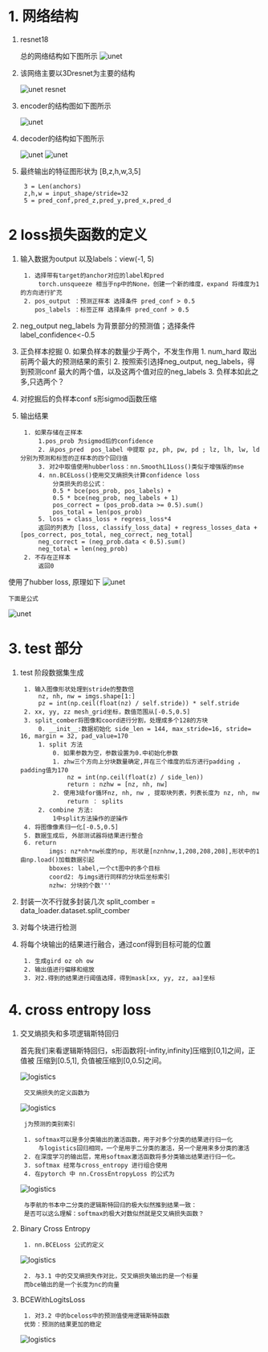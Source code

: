 # 1. 网络结构
1. resnet18
    
    总的网络结构如下图所示
    ![unet](../docs/unet.jpg)

2. 该网络主要以3Dresnet为主要的结构

    ![unet](../docs/postres.jpg)  resnet
3. encoder的结构图如下图所示

    ![unet](../docs/forw.jpg) 

4. decoder的结构如下图所示

    ![unet](../docs/back.jpg) 
    ![unet](../docs/path.jpg) 
    
5. 最终输出的特征图形状为 [B,z,h,w,3,5]

        3 = Len(anchors)
        z,h,w = input_shape/stride=32
        5 = pred_conf,pred_z,pred_y,pred_x,pred_d
        
# 2 loss损失函数的定义

1. 输入数据为output 以及labels：view(-1, 5)

        1. 选择带有target的anchor对应的label和pred
            torch.unsqueeze 相当于np中的None，创建一个新的维度，expand 将维度为1的方向进行扩充
        2. pos_output ：预测正样本 选择条件 pred_conf > 0.5
           pos_labels ：标签正样 选择条件 pred_conf > 0.5
2. neg_output neg_labels 为背景部分的预测值；选择条件 label_confidence<-0.5
3. 正负样本挖掘
        0. 如果负样本的数量少于两个，不发生作用
        1. num_hard 取出前两个最大的预测结果的索引
        2. 按照索引选择neg_output, neg_labels，得到预测conf 最大的两个值，以及这两个值对应的neg_labels
        3. 负样本如此之多,只选两个？
4. 对挖掘后的负样本conf s形sigmod函数压缩
5. 输出结果

        1. 如果存储在正样本
            1.pos_prob 为sigmod后的confidence
            2. 从pos_pred  pos_label 中提取 pz, ph, pw, pd ; lz, lh, lw, ld 分别为预测和标签的正样本的四个回归值
            3. 对2中取值使用hubberloss：nn.SmoothL1Loss()类似于增强版的mse
            4. nn.BCELoss()使用交叉熵损失计算confidence loss
                分类损失的总公式：
                0.5 * bce(pos_prob, pos_labels) + 
                0.5 * bce(neg_prob, neg_labels + 1)
                pos_correct = (pos_prob.data >= 0.5).sum()
                pos_total = len(pos_prob)
            5. loss = class_loss + regress_loss*4
            返回的列表为 [loss, classify_loss_data] + regress_losses_data + [pos_correct, pos_total, neg_correct, neg_total]
            neg_correct = (neg_prob.data < 0.5).sum()
            neg_total = len(neg_prob)
        2. 不存在正样本
            返回0

使用了hubber loss, 原理如下
![unet](../docs/hubber.gif) 

    下面是公式

![unet](../docs/hubber_formula.jpg) 


# 3. test 部分

1. test 阶段数据集生成

        1. 输入图像形状处理到stride的整数倍
            nz, nh, nw = imgs.shape[1:]
            pz = int(np.ceil(float(nz) / self.stride)) * self.stride
        2. xx, yy, zz mesh_grid坐标，数值范围从[-0.5,0.5]
        3. split_comber将图像和coord进行分割，处理成多个128的方块
            0. __init__:数据初始化 side_len = 144, max_stride=16, stride= 16, margin = 32, pad_value=170
            1. split 方法
                0. 如果参数为空，参数设置为0.中初始化参数
                1. zhw三个方向上分块数量确定,并在三个维度的后方进行padding ，padding值为170
                    nz = int(np.ceil(float(z) / side_len))
                    return : nzhw = [nz, nh, nw]
                2. 使用3级for循环nz, nh, nw , 提取块列表，列表长度为 nz, nh, nw
                    return ： splits
            2. combine 方法:
                1中split方法操作的逆操作
        4. 将图像像素归一化[-0.5,0.5]
        5. 数据生成后, 外部测试器将结果进行整合
        6. return
               imgs: nz*nh*nw长度的np, 形状是[nznhnw,1,208,208,208],形状中的1由np.load()加载数据引起
               bboxes: label,一个ct图中的多个目标 
               coord2: 与imgs进行同样的分块后坐标索引
               nzhw: 分块的个数'''
1. 封装一次不行就多封装几次
    split_comber = data_loader.dataset.split_comber
2. 对每个块进行检测
3. 将每个块输出的结果进行融合，通过conf得到目标可能的位置

        1. 生成gird oz oh ow
        2. 输出值进行偏移和缩放
        3. 对2.得到的结果进行阈值选择，得到mask[xx, yy, zz, aa]坐标




# 4. cross entropy loss

1. 交叉熵损失和多项逻辑斯特回归

    首先我们来看逻辑斯特回归，s形函数将[-infity,infinity]压缩到[0,1]之间，正值被
    压缩到[0.5,1], 负值被压缩到[0,0.5]之间。

    ![logistics](../docs/logistics.png) 
    
        交叉熵损失的定义函数为

    ![logistics](../docs/cross.svg)

        j为预测的类别索引

        1. softmax可以是多分类输出的激活函数，用于对多个分类的结果进行归一化
            与logistics回归相同，一个是用于二分类的激活，另一个是用来多分类的激活
        2. 在深度学习的输出层，常用softmax激活函数将多分类输出结果进行归一化。
        3. softmax 经常与cross_entropy 进行组合使用
        4. 在pytorch 中 nn.CrossEntropyLoss 的公式为
    
    ![logistics](../docs/pytorch_cross.jpg)

        与李航的书本中二分类的逻辑斯特回归的极大似然推到结果一致：
        是否可以这么理解：softmax的极大对数似然就是交叉熵损失函数？

2. Binary Cross Entropy 
        
        1. nn.BCELoss 公式的定义
    ![logistics](../docs/bce.jpg)
        
        2. 与3.1 中的交叉熵损失作对比，交叉熵损失输出的是一个标量
        而bce输出的是一个长度为nc的向量
        
3. BCEWithLogitsLoss
    
        1. 对3.2 中的bceloss中的预测值使用逻辑斯特函数
        优势：预测的结果更加的稳定
        
     ![logistics](../docs/bceWithLogits.jpg)
